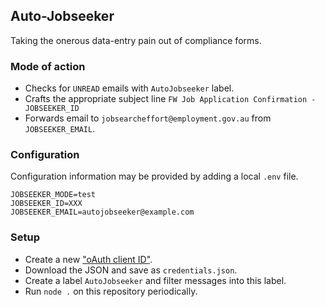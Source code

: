 ## Auto-Jobseeker

Taking the onerous data-entry pain out of compliance forms.

### Mode of action

- Checks for `UNREAD` emails with `AutoJobseeker` label.
- Crafts the appropriate subject line `FW Job Application Confirmation - JOBSEEKER_ID`
- Forwards email to `jobsearcheffort@employment.gov.au` from `JOBSEEKER_EMAIL`.

### Configuration

Configuration information may be provided by adding a local `.env` file.

```
JOBSEEKER_MODE=test
JOBSEEKER_ID=XXX
JOBSEEKER_EMAIL=autojobseeker@example.com
```

### Setup

- Create a new ["oAuth client ID"](https://console.developers.google.com/apis/credentials).
- Download the JSON and save as `credentials.json`.
- Create a label `AutoJobseeker` and filter messages into this label.
- Run `node .` on this repository periodically.
